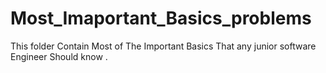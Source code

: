 # Most_Imaportant_Basics_problems
This folder Contain Most of The Important Basics That any junior software Engineer Should know .
